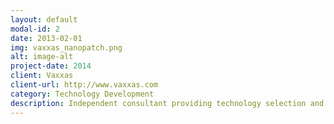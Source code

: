 ```yaml
---
layout: default
modal-id: 2
date: 2013-02-01
img: vaxxas_nanopatch.png
alt: image-alt
project-date: 2014
client: Vaxxas
client-url: http://www.vaxxas.com
category: Technology Development
description: Independent consultant providing technology selection and process development assistance. Vaxxas' Nanopatch technology is a next generation vaccine delivery platform and provides a needle-free alternative to traditional vaccinations. <br> <br> Image credit ANFF Queensland Node
---
```

